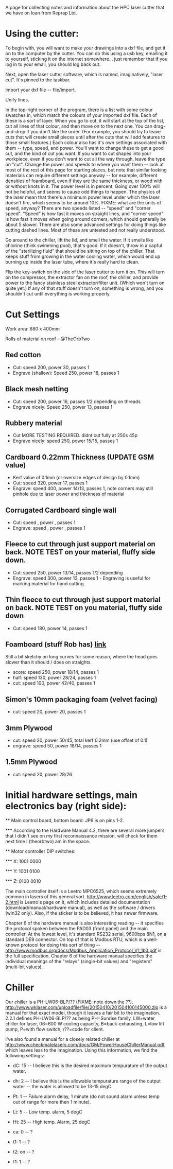 A page for collecting notes and information about the HPC laser cutter that we have on loan from Reprap Ltd.

# Using the cutter:

To begin with, you will want to make your drawings into a dxf file, and get it on to the computer by the cutter.  You can do this using a usb key, emailing it to yourself, sticking it on the internet somewhere... just remember that if you log in to your email, you should log back out.

Next, open the laser cutter software, which is named, imaginatively, "laser cut".  It's pinned to the taskbar.

Import your dxf file -- file/import.

Unify lines.

In the top-right corner of the program, there is a list with some colour swatches in, which match the colours of your imported dxf file.  Each of these is a sort of layer.  When you go to cut, it will start at the top of the list, cut all lines of that colour, and then move on to the next one.  You can drag-and-drop if you don't like the order.  (For example, you should try to leave cuts that will create small pieces until after the cuts that will add features to those small features.)  Each colour also has it's own settings associated with them -- type, speed, and power.  You'll want to change these to get a good cut, and the kind of cut you want.  If you want to cut shapes into your workpiece, even if you don't want to cut all the way through, leave the type on "cut".  Change the power and speeds to where you want them -- look at most of the rest of this page for starting places, but note that similar looking materials can require different settings anyway -- for example, different densities of foamboard, even if they are the same thickness, or wood with or without knots in it.  The power level is in percent.  Going over 100% will not be helpful, and seems to cause odd things to happen.  The physics of the laser mean that there's a minimum power level under which the laser doesn't fire, which seems to be around 10%.  FIXME: what are the units of speed, anyway?  There are two speeds listed -- "speed" and "corner speed".  "Speed" is how fast it moves on straight lines, and "corner speed" is how fast it moves when going around corners, which should generally be about 5 slower.  There are also some advanced settings for doing things like cutting dashed lines.  Most of these are untested and not really understood.

Go around to the chiller, lift the lid, and smell the water.  If it smells like chlorine (think swimming pool), that's good.  If it doesn't, throw in a capful of the "sterilizing fluid" that should be sitting on top of the chiller.  That keeps stuff from growing in the water cooling water, which would end up burning up inside the laser tube, where it's really hard to clean.

Flip the key-switch on the side of the laser cutter to turn it on.  This will turn on the compressor, the extractor fan on the roof, the chiller, and provide power to the fancy stainless steel extractor/filter unit.  (Which won't turn on quite yet.)  If any of that stuff doesn't turn on, something is wrong, and you shouldn't cut until everything is working properly.


# Cut Settings

Work area: 680 x 400mm

Rolls of material on roof - @TheOrbTwo

## Red cotton
* Cut: speed 200, power 30, passes 1
* Engrave (shallow): Speed 250, power 18, passes 1

## Black mesh netting
* Cut: speed 200, power 16, passes 1/2 depending on threads
* Engrave nicely: Speed 250, power 13, passes 1

## Rubbery material
* Cut  MORE TESTING REQUIRED. didnt cut fully at 250s 45p
* Engrave nicely: speed 250, power 15/15, passes 1

## Cardboard 0.22mm Thickness (UPDATE GSM value)
* Kerf value of 0.1mm (or oversize edges of design by 0.1mm)
* Cut: speed 320, power 17, passes 1
* Engrave: speed 400, power 14/13, passes 1, note corners may still pinhole due to laser power and thickness of material

## Corrugated Cardboard single wall
* Cut: speed , power , passes 1
* Engrave: speed , power , passes 1

## Fleece to cut through just support material on back. NOTE TEST on your material, fluffy side down.
* Cut: speed 250, power 13/14, passes 1/2 depending
* Engrave: speed 300, power 13, passes 1 - Engraving is useful for marking material for hand cutting.

## Thin fleece to cut through just support material on back. NOTE TEST on you material, fluffy side down
* Cut: speed 180, power 14, passes 1

## Foamboard (stuff Rob has) [link](http://www.artdiscount.co.uk/paper-board/board/foam-board/white-foam-board-5mm.html)
Still a bit sketchy on long curves for some reason, where the head goes slower than it should / does on straights.
* score: speed 250, power 18/14, passes 1
* half: speed 130, power 28/24, passes 1
* cut: speed 100, power 42/40, passes 1

## Simon's 10mm packaging foam (velvet facing)
* cut: speed 20, power 20, passes 1

## 3mm Plywood
* cut: speed 20, power 50/45, total kerf 0.2mm (use offset of 0.1)
* engrave: speed 50, power 18/14, passes 1

## 1.5mm Plywood
* cut: speed 20, power 28/26

# Initial hardware settings, main electronics bay (right side):

** Main control board, bottom board: JP6 is on pins 1-2.

*** According to the Hardware Manual 4.2, there are several more jumpers that I didn't see on my first reconnaissance mission, will check for them next time I (theorbtwo) am in the space.

** Motor controller DIP switches:

*** X: 1001 0000

*** Y: 1001 0100

*** Z: 0100 0010

The main controller itself is a Leetro MPC6525, which seems extremely common in lasers of this general sort.  http://www.leetro.com/english/sale/1-2.html is Leetro's page on it, which includes detailed documentation (download/manual/hardware manual), as well as the software / drivers (win32 only).  Also, if the sticker is to be believed, it has newer firmware.

Chapter 6 of the hardware manual is also interesting reading -- it specifies the protocol spoken between the PAD03 (front panel) and the main controller.  At the lowest level, it's standard RS232 serial, 9600bps 8N1, on a standard DE9 connector.  On top of that is Modbus RTU, which is a well-known protocol for doing this sort of thing -- http://www.modbus.org/docs/Modbus_Application_Protocol_V1_1b3.pdf is the full specification.  Chapter 6 of the hardware manual specifies the individual meanings of the "relays" (single-bit values) and "registers" (multi-bit values).

# Chiller

Our chiller is a PH-LW06-BLP/?? (FIXME: note down the ??).  http://www.wklaser.com/uploadfile/file/20150410/201504100145000.zip is a manual for that exact model, though it leaves a fair bit to the imagination.  2.2.1 defines PH-LW06-BLP/?? as being PH=Sunrise family, LW=water chiller for laser, 06=600 W cooling capacity, B=back-exhausting, L=low lift pump, P=with flow switch, /??=code for client.  

I've also found a manual for a closely related chiller at http://www.checkmatelasers.com/docs/GM/PowerHouseChillerManual.pdf, which leaves less to the imagination.  Using this information, we find the following settings:

* dC: 15 -- I believe this is the desired maximum tempurature of the output water.

* dh: 2 -- I believe this is the allowable tempurature range of the output water -- the water is allowed to be 13-15 degC.

* Pt: 1 -- Failure alarm delay, 1 minute (do not sound alarm unless temp out of range for more then 1 minute).

* Lt: 5 -- Low temp. alarm, 5 degC

* Ht: 25 -- High temp. Alarm, 25 degC

* ca: 0 -- ?

* t1: 1 -- ?

* t2: on -- ?

* f1: 1 -- ?


